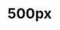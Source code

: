---
facebook: http://facebook.com/500px
googleplus: https://plus.google.com/+500px
instagram: http://instagram.com/500px
logohandle: 500px
pinterest: http://pinterest.com/500px
sort: 500px
title: 500px
twitter: https://x.com/500px
website: https://500px.com/
wikipedia: https://en.wikipedia.org/wiki/500px
---